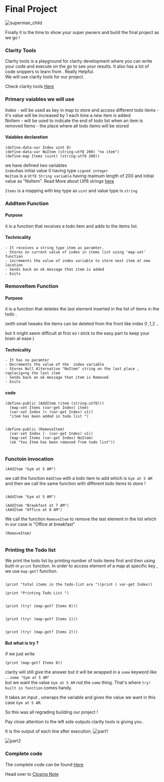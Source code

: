 # Final Project
![superman_child](https://books.forbes.com/wp-content/uploads/2020/03/bigstock-Strong-superhero-girl-with-sup-240951781.jpg)

Finally it is the time to show your super pwoers and build the final project as we go !


### Clarity Tools
Clarity tools is a playground for clarity development where you can write your code and execute on the go to see your results.
It also has a lot of code snippers to learn from . Really Helpful. <br/>
We will use clarity tools for our project. <br/>

Check clarity tools [Here](https://clarity.tools/)


### Primary vaiables we will use
Index  - will be used as key in map to store and access different todo items - it's value will be increased by 1 each time a new item is added <br/>
NoItem - will be used to indicate the end of todo list when an item is removed
Items  - the place where all todo items will be stored

#### Vaiables declaration
```clarity
(define-data-var Index uint 0)
(define-data-var NoItem (string-utf8 200) "no item")
(define-map Items (uint) (string-utf8 200))

```
we have defined two variables <br/>
`Index`has initial value 0 having type `signed integer`<br/>
`NoItem` is a `Utf8 String variable` having maimum length of 200 and initial value as "NoItem". Read More about  Utf8 strings [here](https://blog.hubspot.com/website/what-is-utf-8#:~:text=UTF%2D8%20encodes%20a%20character,one%20byte%2C%20or%20eight%20bits.)


`Items` is a mapping with key type as `uint` and value type is `string` <br/>


### AddItem Function
#### Purpose
it is a function that receives a todo item and adds to the items list.

#### Technicality

    - It receives a string type item as paramter.
    - Stores on current value of index in items list using 'map-set' function
    - increments the value of index variable to store next item at new location
    - Sends back an ok message that item is added
    - Exits


### RemoveItem Function
#### Purpose
it is a function that deletes the last element inserted in the  list of items in the todo .

(with small tweaks the items can be deleted from the  front like index 0 ,1,2 .. 

but  it might seem difficult at first so i stick to the easy part to keep your brain at ease )

#### Technicality

    - It has no paramter
    - Decrements the value of the  index variable
    - Stores Null Alternative "NoItem" string on the last place , replacig=ng the last item
    - Sends back an ok message that item is Removed
    - Exits

#### code

```clarity
(define-public (AddItem (item (string-utf8)))
  (map-set Items (var-get Index) item) 
  (var-set Index (+ (var-get Index) u1))
  "item has been added in todo list ")
  
   
(define-public (RemoveItem)
  (var-set Index (- (var-get Index) u1))
  (map-set Items (var-get Index) NoItem) 
  (ok "You Item has been removed from todo list"))
  
```

### Functoin invocation
```clarity
(AddItem "Gym at 5 AM")
```

we call the function `AddItem` with a todo item to add which is `Gym at 5 AM`
<br/>
and then we call the same function with different todo items to store !
```clarity

(AddItem "Gym at 5 AM")

(AddItem "Breakfast at 7 AM") 
(AddItem "Office at 8 AM")
```

We call the function `RemoveItem` to remove the last element  in the list which in our  case is "Office at breakfast"


```clarity
(RemoveItem)


```
### Printing the Todo list
We print the todo list by printing number of todo items first and then using built-in `print` function.
In order to access element of a map at specific key , we use `map-get?` function.


```clarity

(print "total items in the todo-list are ")(print ( var-get Index))

(print "Printing Todo List ")


(print (try! (map-get? Items 0)))


(print (try! (map-get? Items 1)))


(print (try! (map-get? Items 2)))

```

#### But what is try ?
if we just write 
```clarity
(print (map-get? Items 0))

```
clarity will still give the answer but it will be wrapped in a `some` keyword like ... `some "Gym at 5 AM" ` <br/>
but we want the value `Gym at 5 AM` not the `some` thing. That's where `try! built in function` comes handy.

It takes an input , unwraps the variable and gives the value we want in this case `Gym at 5 AM`.

So this was all regrading building our project !

Pay close attention to the left side outputs clarity tools is giving you .

It is the output of each line after execution.
![part1](https://user-images.githubusercontent.com/71306738/207474239-1c1428c5-ac64-4e44-afa4-004ff321c2ac.png)


![part2](https://user-images.githubusercontent.com/71306738/207474507-ea1364da-e20f-47dc-8d94-809c1bbdd7ed.png)

### Complete code

The complete code can be found [Here](./todo.clar)

Head over to [Closing Note](./ClosingNote.md)

